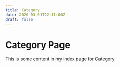 ```yaml
---
title: Category
date: 2020-03-01T22:11:00Z
draft: false
---
```


# Category Page

This is some content in my index page for Category